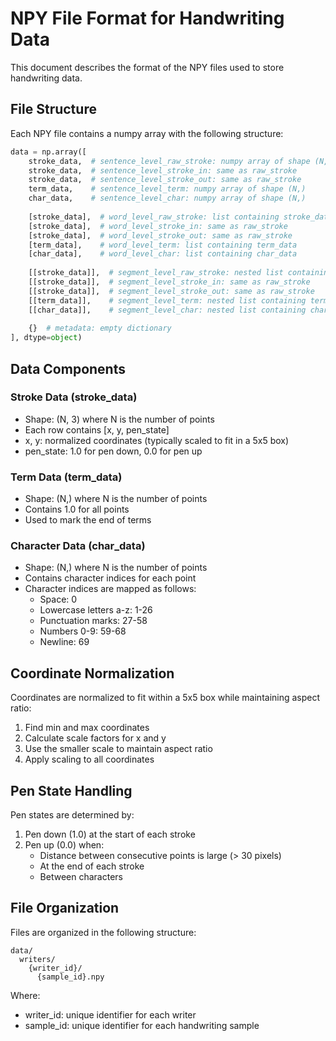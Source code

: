 # NPY File Format for Handwriting Data

This document describes the format of the NPY files used to store handwriting data.

## File Structure

Each NPY file contains a numpy array with the following structure:

```python
data = np.array([
    stroke_data,  # sentence_level_raw_stroke: numpy array of shape (N, 3)
    stroke_data,  # sentence_level_stroke_in: same as raw_stroke
    stroke_data,  # sentence_level_stroke_out: same as raw_stroke
    term_data,    # sentence_level_term: numpy array of shape (N,)
    char_data,    # sentence_level_char: numpy array of shape (N,)
    
    [stroke_data],  # word_level_raw_stroke: list containing stroke_data
    [stroke_data],  # word_level_stroke_in: same as raw_stroke
    [stroke_data],  # word_level_stroke_out: same as raw_stroke
    [term_data],    # word_level_term: list containing term_data
    [char_data],    # word_level_char: list containing char_data
    
    [[stroke_data]],  # segment_level_raw_stroke: nested list containing stroke_data
    [[stroke_data]],  # segment_level_stroke_in: same as raw_stroke
    [[stroke_data]],  # segment_level_stroke_out: same as raw_stroke
    [[term_data]],    # segment_level_term: nested list containing term_data
    [[char_data]],    # segment_level_char: nested list containing char_data
    
    {}  # metadata: empty dictionary
], dtype=object)
```

## Data Components

### Stroke Data (stroke_data)
- Shape: (N, 3) where N is the number of points
- Each row contains [x, y, pen_state]
- x, y: normalized coordinates (typically scaled to fit in a 5x5 box)
- pen_state: 1.0 for pen down, 0.0 for pen up

### Term Data (term_data)
- Shape: (N,) where N is the number of points
- Contains 1.0 for all points
- Used to mark the end of terms

### Character Data (char_data)
- Shape: (N,) where N is the number of points
- Contains character indices for each point
- Character indices are mapped as follows:
  - Space: 0
  - Lowercase letters a-z: 1-26
  - Punctuation marks: 27-58
  - Numbers 0-9: 59-68
  - Newline: 69

## Coordinate Normalization

Coordinates are normalized to fit within a 5x5 box while maintaining aspect ratio:
1. Find min and max coordinates
2. Calculate scale factors for x and y
3. Use the smaller scale to maintain aspect ratio
4. Apply scaling to all coordinates

## Pen State Handling

Pen states are determined by:
1. Pen down (1.0) at the start of each stroke
2. Pen up (0.0) when:
   - Distance between consecutive points is large (> 30 pixels)
   - At the end of each stroke
   - Between characters

## File Organization

Files are organized in the following structure:
```
data/
  writers/
    {writer_id}/
      {sample_id}.npy
```

Where:
- writer_id: unique identifier for each writer
- sample_id: unique identifier for each handwriting sample 